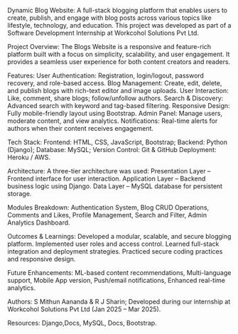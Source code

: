 Dynamic Blog Website: A full-stack blogging platform that enables users to create, publish, and engage with blog posts across various topics like lifestyle, technology, and education. This project was developed as part of a Software Development Internship at Workcohol Solutions Pvt Ltd.

Project Overview: The Blogs Website is a responsive and feature-rich platform built with a focus on simplicity, scalability, and user engagement. It provides a seamless user experience for both content creators and readers.

Features: User Authentication: Registration, login/logout, password recovery, and role-based access. Blog Management: Create, edit, delete, and publish blogs with rich-text editor and image uploads. User Interaction: Like, comment, share blogs; follow/unfollow authors. Search & Discovery: Advanced search with keyword and tag-based filtering. Responsive Design: Fully mobile-friendly layout using Bootstrap. Admin Panel: Manage users, moderate content, and view analytics. Notifications: Real-time alerts for authors when their content receives engagement.

Tech Stack: Frontend: HTML, CSS, JavaScript, Bootstrap; Backend: Python (Django); Database: MySQL; Version Control: Git & GitHub Deployment: Heroku / AWS.

Architecture: A three-tier architecture was used: Presentation Layer – Frontend interface for user interaction. Application Layer – Backend business logic using Django. Data Layer – MySQL database for persistent storage.

Modules Breakdown: Authentication System, Blog CRUD Operations, Comments and Likes, Profile Management, Search and Filter, Admin Analytics Dashboard.

Outcomes & Learnings: Developed a modular, scalable, and secure blogging platform. Implemented user roles and access control. Learned full-stack integration and deployment strategies. Practiced secure coding practices and responsive design.

Future Enhancements: ML-based content recommendations, Multi-language support, Mobile App version, Push/email notifications, Enhanced real-time analytics.

Authors: S Mithun Aananda & R J Sharin; Developed during our internship at Workcohol Solutions Pvt Ltd (Jan 2025 – Mar 2025).

Resources: Django,Docs, MySQL, Docs, Bootstrap.

